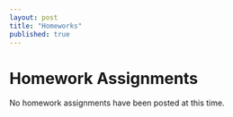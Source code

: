 ```yaml
---
layout: post
title: "Homeworks"
published: true
---
```


Homework Assignments
=========================

No homework assignments have been posted at this time.
